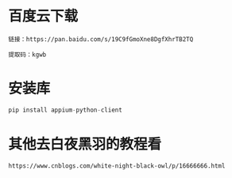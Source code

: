 
# 百度云下载
```
链接：https://pan.baidu.com/s/19C9fGmoXne8DgfXhrTB2TQ

提取码：kgwb
```

#  安装库
```python
pip install appium-python-client
```


# 其他去白夜黑羽的教程看
```
https://www.cnblogs.com/white-night-black-owl/p/16666666.html
```